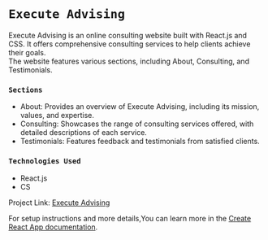 # `Execute Advising`

Execute Advising is an online consulting website built with React.js and CSS. It offers comprehensive consulting services to help clients achieve their goals.\
The website features various sections, including About, Consulting, and Testimonials.

### `Sections`
- About: Provides an overview of Execute Advising, including its mission, values, and expertise.
- Consulting: Showcases the range of consulting services offered, with detailed descriptions of each service.
- Testimonials: Features feedback and testimonials from satisfied clients.

### `Technologies Used`
- React.js
- CS


Project Link: [Execute Advising](https://abdulmalek44.github.io/execute-advising)

For setup instructions and more details,You can learn more in the [Create React App documentation](https://facebook.github.io/create-react-app/docs/getting-started).
